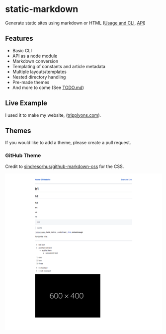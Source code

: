 # static-markdown
Generate static sites using markdown or HTML ([Usage and CLI](docs/usage.md), [API](docs/api.md))

## Features

- Basic CLI
- API as a node module
- Markdown conversion
- Templating of constants and article metadata
- Multiple layouts/templates
- Nested directory handling
- Pre-made themes
- And more to come (See [TODO.md](TODO.md))

## Live Example

I used it to make my website, ([tripplyons.com](https://tripplyons.com/)).

## Themes

If you would like to add a theme, please create a pull request.

### GitHub Theme

Credit to [sindresorhus/github-markdown-css](https://github.com/sindresorhus/github-markdown-css) for the CSS.

![Screenshot of GitHub Theme](themes/github.png)
